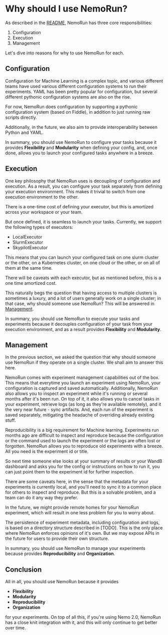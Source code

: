 # Why should I use NemoRun?

As described in the [README](../README.md), NemoRun has three core responsibilities:

1. Configuration
2. Execution
3. Management

Let's dive into reasons for why to use NemoRun for each.

## Configuration
Configuration for Machine Learning is a complex topic, and various different teams have used various different configuration systems to run their experiments. YAML has been pretty popular for configuration, but several different pythonic configuration systems are also on the rise.

For now, NemoRun does configuration by supporting a pythonic configuration system (based on Fiddle), in addition to just running raw scripts directly.

Additionally, in the future, we also aim to provide interoperability between Python and YAML.

In summary, you should use NemoRun to configure your tasks because it provides **Flexibility** and **Modularity** when defining your config, and, once done, allows you to launch your configured tasks anywhere in a breeze.

## Execution
One key philosophy that NemoRun uses is decoupling of configuration and execution. As a result, you can configure your task separately from defining your execution environment. This makes it trivial to switch from one execution environment to the other.

There is a one-time cost of defining your executor, but this is amortized across your workspace or your team.

But once defined, it is seamless to launch your tasks. Currently, we support the following types of executors:

- LocalExecutor
- SlurmExecutor
- SkypilotExecutor

This means that you can launch your configured task on one slurm cluster or the other, on a Kubernetes cluster, on one cloud or the other, or on all of them at the same time.

There will be caveats with each executor, but as mentioned before, this is a one time amortized cost.

This naturally begs the question that having access to multiple clusters is sometimes a luxury, and a lot of users generally work on a single cluster; in that case, why should someone use NemoRun? This will be answered in [Management](#management).

In summary, you should use NemoRun to execute your tasks and experiments because it decouples configuration of your task from your execution environment, and as a result provides **Flexibility** and **Modularity**.

## Management
In the previous section, we asked the question that why should someone use NemoRun if they operate on a single cluster. We shall aim to answer this here.

NemoRun comes with experiment management capabilities out of the box. This means that everytime you launch an experiment using NemoRun, your configuration is captured and saved automatically. Additionally, NemoRun also allows you to inspect an experiment while it's running or several months after it's been run. On top of it, it also allows you to cancel tasks in your experiment, retrieve logs (as long as they're available remotely), and it the very near future - sync artifacts. And, each run of the experiment is saved separately, mitigating the headache of overriding already existing stuff.

Reproducibility is a big requirement for Machine learning. Experiments run months ago are difficult to inspect and reproduce because the configuration or the command used to launch the experiment or the logs are often lost or forgotten. NemoRun allows you to reproduce old experiments with a breeze. All you need is the experiment id or title.

So next time someone else looks at your summary of results or your WandB dashboard and asks you for the config or instructions on how to run it, you can just point them to the experiment id for further inspection.

There are some caveats here, in the sense that the metadata for your experiments is currently local, and you'll need to sync it to a common place for others to inspect and reproduce. But this is a solvable problem, and a team can do it any way they prefer.

In the future, we might provide remote homes for your NemoRun experiment, which will result in one less problem for you to worry about.

The persistence of experiment metadata, including configuration and logs, is based on a directory structure described in [TODO]. This is the only place where NemoRun enforces opinions of it's own. But we may expose APIs in the future for users to provide their own structure.

In summary, you should use NemoRun to manage your experiments because provides **Reproducibility** and **Organization**.

## Conclusion
All in all, you should use NemoRun because it provides
- **Flexibility**
- **Modularity**
- **Reproducibility**
- **Organization**

for your experiments. On top of all this, if you're using Nemo 2.0, NemoRun has a close knit integration with it, and this will only continue to get better over time.
